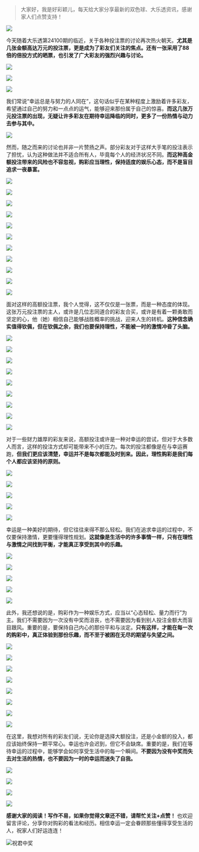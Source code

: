 > 大家好，我是好彩颖儿，每天给大家分享最新的双色球、大乐透资讯，感谢家人们点赞支持！

![](https://cdn.jsdelivr.net/gh/wangwenjie1314/PicCDN/2024-7-12/1720763627240-image.png)


今天随着大乐透第24100期的临近，关于各种投注票的讨论再次热火朝天。**尤其是几张金额高达万元的投注票，更是成为了彩友们关注的焦点。还有一张采用了88倍的倍投方式的晒票，也引发了广大彩友的强烈兴趣与讨论。**


![](https://cdn.jsdelivr.net/gh/wangwenjie1314/PicCDN/2024-8-28/1724817285707-image.png)


![](https://cdn.jsdelivr.net/gh/wangwenjie1314/PicCDN/2024-8-28/1724817579211-image.png)

![](https://cdn.jsdelivr.net/gh/wangwenjie1314/PicCDN/2024-8-28/1724817566847-image.png)



我们常说“幸运总是与努力的人同在”，这句话似乎在某种程度上激励着许多彩友，希望通过自己的努力和一点点的运气，能够迎来那份属于自己的惊喜。**而这几张万元投注票的出现，无疑让许多彩友在期待幸运降临的同时，更多了一份热情与动力去参与其中。**


![](https://cdn.jsdelivr.net/gh/wangwenjie1314/PicCDN/2024-8-28/1724817329499-image.png)


然而，随之而来的讨论也并非一片赞扬之声。部分彩友对于这样大手笔的投注表示了担忧，认为这种做法并不适合所有人，毕竟每个人的经济状况不同。**而这种高金额投注带来的风险也不容忽视，购彩应当理性，保持适度的娱乐心态，而不是盲目追求一夜暴富。**


![](https://cdn.jsdelivr.net/gh/wangwenjie1314/PicCDN/2024-8-28/1724817626282-image.png)

![](https://cdn.jsdelivr.net/gh/wangwenjie1314/PicCDN/2024-8-28/1724817620274-image.png)

![](https://cdn.jsdelivr.net/gh/wangwenjie1314/PicCDN/2024-8-28/1724817613836-image.png)

![](https://cdn.jsdelivr.net/gh/wangwenjie1314/PicCDN/2024-8-28/1724817603536-image.png)

![](https://cdn.jsdelivr.net/gh/wangwenjie1314/PicCDN/2024-8-28/1724817636618-image.png)


![](https://cdn.jsdelivr.net/gh/wangwenjie1314/PicCDN/2024-8-28/1724817338567-image.png)


![](https://cdn.jsdelivr.net/gh/wangwenjie1314/PicCDN/2024-8-28/1724817655520-image.png)


![](https://cdn.jsdelivr.net/gh/wangwenjie1314/PicCDN/2024-8-28/1724817348040-image.png)


![](https://cdn.jsdelivr.net/gh/wangwenjie1314/PicCDN/2024-8-28/1724817674387-image.png)


![](https://cdn.jsdelivr.net/gh/wangwenjie1314/PicCDN/2024-8-28/1724817686209-image.png)


![](https://cdn.jsdelivr.net/gh/wangwenjie1314/PicCDN/2024-8-28/1724817705941-image.png)

面对这样的高额投注票，我个人觉得，这不仅仅是一张票，而是一种态度的体现。这张万元投注票的主人，或许是几位志同道合的彩友合买，或许是有着一颗勇敢而坚定的心，他（她）相信自己能够战胜概率的挑战，迎来人生的转机。**这种信念确实值得钦佩，但在钦佩之余，我们也要保持理性，不能被一时的激情冲昏了头脑。**


![](https://cdn.jsdelivr.net/gh/wangwenjie1314/PicCDN/2024-8-28/1724817726269-image.png)

![](https://cdn.jsdelivr.net/gh/wangwenjie1314/PicCDN/2024-8-28/1724817714832-image.png)


![](https://cdn.jsdelivr.net/gh/wangwenjie1314/PicCDN/2024-8-28/1724817362271-image.png)

![](https://cdn.jsdelivr.net/gh/wangwenjie1314/PicCDN/2024-8-28/1724817373167-image.png)


![](https://cdn.jsdelivr.net/gh/wangwenjie1314/PicCDN/2024-8-28/1724817760851-image.png)

![](https://cdn.jsdelivr.net/gh/wangwenjie1314/PicCDN/2024-8-28/1724817752205-image.png)


![](https://cdn.jsdelivr.net/gh/wangwenjie1314/PicCDN/2024-8-28/1724817780015-image.png)

![](https://cdn.jsdelivr.net/gh/wangwenjie1314/PicCDN/2024-8-28/1724817769510-image.png)

![](https://cdn.jsdelivr.net/gh/wangwenjie1314/PicCDN/2024-8-28/1724817793856-image.png)


对于一些财力雄厚的彩友来说，高额投注或许是一种对幸运的尝试，但对于大多数人而言，这样的投注方式却可能带来不小的压力。每次的投注都像是在与幸运赛跑，**但我们更应该清楚，幸运并不是每次都能及时到来。因此，理性购彩是我们每个人都应该坚持的原则。**


![](https://cdn.jsdelivr.net/gh/wangwenjie1314/PicCDN/2024-8-28/1724817826483-image.png)


![](https://cdn.jsdelivr.net/gh/wangwenjie1314/PicCDN/2024-8-28/1724818262703-image.png)


![](https://cdn.jsdelivr.net/gh/wangwenjie1314/PicCDN/2024-8-28/1724818318712-image.png)


![](https://cdn.jsdelivr.net/gh/wangwenjie1314/PicCDN/2024-8-28/1724817811212-image.png)


![](https://cdn.jsdelivr.net/gh/wangwenjie1314/PicCDN/2024-8-28/1724817846837-image.png)

幸运是一种美好的期待，但它往往来得不那么轻松。我们在追求幸运的过程中，不仅要保持激情，更要懂得理性规划。**这就像是生活中的许多事情一样，只有在理性与激情之间找到平衡，才能真正享受到其中的乐趣。**


![](https://cdn.jsdelivr.net/gh/wangwenjie1314/PicCDN/2024-8-28/1724818002272-image.png)

![](https://cdn.jsdelivr.net/gh/wangwenjie1314/PicCDN/2024-8-28/1724817945914-image.png)

![](https://cdn.jsdelivr.net/gh/wangwenjie1314/PicCDN/2024-8-28/1724817906693-image.png)

![](https://cdn.jsdelivr.net/gh/wangwenjie1314/PicCDN/2024-8-28/1724817855775-image.png)

![](https://cdn.jsdelivr.net/gh/wangwenjie1314/PicCDN/2024-8-28/1724818107403-image.png)


此外，我还想说的是，购彩作为一种娱乐方式，应当以“心态轻松、量力而行”为主。我们不需要因为一次没有中奖而沮丧，也不需要因为看到别人投注金额大而盲目跟风。重要的是，要保持自己内心的那份平和与淡定。**只有这样，才能在每一次的购彩中，真正体验到那份乐趣，而不至于被困在无尽的期望与失望之间。**

![](https://cdn.jsdelivr.net/gh/wangwenjie1314/PicCDN/2024-8-28/1724818277959-image.png)


![](https://cdn.jsdelivr.net/gh/wangwenjie1314/PicCDN/2024-8-28/1724817397162-image.png)

![](https://cdn.jsdelivr.net/gh/wangwenjie1314/PicCDN/2024-8-28/1724817387600-image.png)

![](https://cdn.jsdelivr.net/gh/wangwenjie1314/PicCDN/2024-8-28/1724817381395-image.png)



![](https://cdn.jsdelivr.net/gh/wangwenjie1314/PicCDN/2024-8-28/1724818082754-image.png)

![](https://cdn.jsdelivr.net/gh/wangwenjie1314/PicCDN/2024-8-28/1724818071653-image.png)

![](https://cdn.jsdelivr.net/gh/wangwenjie1314/PicCDN/2024-8-28/1724818044966-image.png)

![](https://cdn.jsdelivr.net/gh/wangwenjie1314/PicCDN/2024-8-28/1724818017462-image.png)


在这里，我想对所有的彩友们说，无论你是选择大额投注，还是小金额的投入，都应该始终保持一颗平常心。幸运也许会迟到，但它不会缺席。重要的是，我们在等待幸运的过程中，能够学会如何享受生活中的每一个瞬间。**不要因为没有中奖而失去对生活的热情，也不要因为一时的幸运而迷失了自我。**


![](https://cdn.jsdelivr.net/gh/wangwenjie1314/PicCDN/2024-8-28/1724818201838-image.png)


![](https://cdn.jsdelivr.net/gh/wangwenjie1314/PicCDN/2024-8-28/1724818375762-image.png)


![](https://cdn.jsdelivr.net/gh/wangwenjie1314/PicCDN/2024-8-28/1724818120823-image.png)

![](https://cdn.jsdelivr.net/gh/wangwenjie1314/PicCDN/2024-8-28/1724818215994-image.png)


**感谢大家的阅读！写作不易，如果你觉得文章还不错，请帮忙关注+点赞！** 也欢迎留言评论，分享你对购彩的看法和经历。相信幸运一定会眷顾那些懂得享受生活的人，祝家人们好运连连！

![祝君中奖](https://cdn.jsdelivr.net/gh/wangwenjie1314/PicCDN/2024-8-18/1723966680142-image.png)


